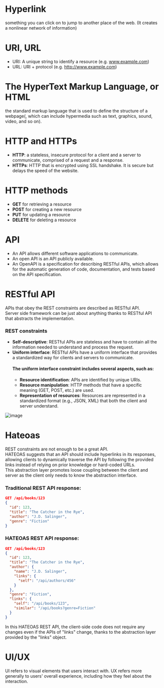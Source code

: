 # Hyperlink
something you can click on to jump to another place of the web. (It creates a nonlinear network of information)

# URI, URL
- URI: A unique string to identify a resource (e.g. www.example.com)
- URL: URI + protocol (e.g. http://www.example.com)

# The HyperText Markup Language, or HTML
the standard markup language that is used to define the structure of a webpage(, which can include hypermedia such as text, graphics, sound, video, and so on).

# HTTP and HTTPs
- **HTTP**: a stateless, insecure protocol for a client and a server to communicate, comprised of a request and a response.
- **HTTPs**: HTTP that is encrypted using SSL handshake. It is secure but delays the speed of the website.

# HTTP methods
- **GET** for retrieving a resource
- **POST** for creating a new resource
- **PUT** for updating a resource
- **DELETE** for deleting a resource

# API
- An API allows different software applications to communicate.
- An open API is an API publicly available.
- An OpenAPI is a specification for describing RESTful APIs, which allows for the automatic generation of code, documentation, and tests based on the API specification.

# RESTful API
APIs that obey the REST constraints are described as RESTful API.<br>
Server side framework can be just about anything thanks to RESTful API that abstracts the implementation.
### REST constraints
- **Self-descriptive**: RESTful APIs are stateless and have to contain all the information needed to understand and process the request.
- **Uniform interface**: RESTful APIs have a uniform interface that provides a standardized way for clients and servers to communicate.
  #### The uniform interface constraint includes several aspects, such as:<br>
    - **Resource identification**: APIs are identified by unique URIs.
    - **Resource manipulation**: HTTP methods that have a specific meaning (GET, POST, etc.) are used.
    - **Representation of resources**: Resources are represented in a standardized format (e.g., JSON, XML) that both the client and server understand.

![image](https://user-images.githubusercontent.com/67142421/183272701-c6526ec7-79dd-4a9e-a72e-204dee53a978.png)<br>

# Hateoas
REST constraints are not enough to be a great API.<br>
HATEOAS suggests that an API should include hyperlinks in its responses, allowing clients to dynamically traverse the API by following the provided links instead of relying on prior knowledge or hard-coded URLs.<br>
This abstraction layer promotes loose coupling between the client and server as the client only needs to know the abstraction interface.<br>

### Traditional REST API response:
~~~json
GET /api/books/123
{
  "id": 123,
  "title": "The Catcher in the Rye",
  "author": "J.D. Salinger",
  "genre": "Fiction"
}
~~~
### HATEOAS REST API response:
~~~json
GET /api/books/123
{
  "id": 123,
  "title": "The Catcher in the Rye",
  "author": {
    "name": "J.D. Salinger",
    "links": {
      "self": "/api/authors/456"
    }
  },
  "genre": "Fiction",
  "links": {
    "self": "/api/books/123",
    "similar": "/api/books?genre=Fiction"
  }
}

~~~
In this HATEOAS REST API, the client-side code does not require any changes even if the APIs of "links" change, thanks to the abstraction layer provided by the "links" object.

# UI/UX
UI refers to visual elements that users interact with. UX refers more generally to users' overall experience, including how they feel about the interaction.
